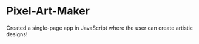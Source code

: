 # Pixel-Art-Maker
Created a single-page app in JavaScript where the user can create artistic designs!

